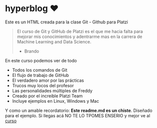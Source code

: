 # hyperblog ❤️
Este es un HTML creada para la clase Git - Github para Platzi
> El curso de Git y GitHub de Platzi es el que me hacia falta para mejorar mis conocimientos y adentrarme mas en la carrera de Machine Learning and Data Science.
> - Brando

En este curso podemos ver de todo
* Todos los comandos de Git
* El flujo de trabajo de GitHub
* El verdadero amor por las prácticas
* Trucos muy locos del profesor
* Las personalidades múltiples de Freddy
* Creado por el increible Platzi Team
* Incluye ejemplos en Linux, Windows y Mac

Y como un amable recordatorio: **Este readme.md es un chiste**. Diseñado para el ejemplo. Si llegas acá NO TE LO TPOMES ENSERIO y mejor ve al [curso](https://platzi.com/clases/1557-git-github/19977-readmemd-es-una-excelente-practica/ "curso")
